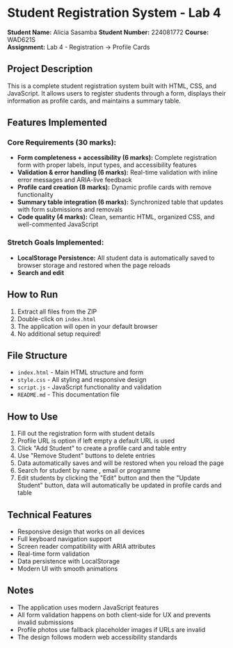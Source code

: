 # Student Registration System - Lab 4

**Student Name:** Alicia Sasamba 
**Student Number:** 224081772
**Course:** WAD621S  
**Assignment:** Lab 4 - Registration → Profile Cards  

## Project Description
This is a complete student registration system built with HTML, CSS, and JavaScript. It allows users to register students through a form, displays their information as profile cards, and maintains a summary table.

##  Features Implemented

### Core Requirements (30 marks):
- **Form completeness + accessibility (6 marks):** Complete registration form with proper labels, input types, and accessibility features
- **Validation & error handling (6 marks):** Real-time validation with inline error messages and ARIA-live feedback
- **Profile card creation (8 marks):** Dynamic profile cards with remove functionality
- **Summary table integration (6 marks):** Synchronized table that updates with form submissions and removals
- **Code quality (4 marks):** Clean, semantic HTML, organized CSS, and well-commented JavaScript

### Stretch Goals Implemented:
- **LocalStorage Persistence:** All student data is automatically saved to browser storage and restored when the page reloads
- **Search and edit**

## How to Run
1. Extract all files from the ZIP
2. Double-click on `index.html`
3. The application will open in your default browser
4. No additional setup required!

## File Structure
- `index.html` - Main HTML structure and form
- `style.css` - All styling and responsive design
- `script.js` - JavaScript functionality and validation
- `README.md` - This documentation file

## How to Use
1. Fill out the registration form with student details
2. Profile URL is option if left empty a default URL is used
3. Click "Add Student" to create a profile card and table entry
4. Use "Remove Student" buttons to delete entries
5. Data automatically saves and will be restored when you reload the page
6. Search for student by name , email or programme
7. Edit students by clicking the "Edit" button and then the "Update Student" button, data will automatically be updated in profile cards and table 

## Technical Features
- Responsive design that works on all devices
- Full keyboard navigation support
- Screen reader compatibility with ARIA attributes
- Real-time form validation
- Data persistence with LocalStorage
- Modern UI with smooth animations

## Notes
- The application uses modern JavaScript  features
- All form validation happens on both client-side for UX and prevents invalid submissions
- Profile photos use fallback placeholder images if URLs are invalid
- The design follows modern web accessibility standards
